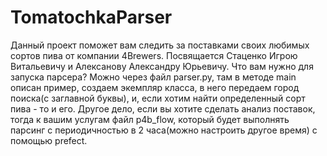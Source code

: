 # TomatochkaParser
Данный проект поможет вам следить за поставками своих любимых сортов пива от компании 4Brewers.
Посвящается Стаценко Игрою Витальевичу и Алексанову Александру Юрьевичу.
Что вам нужно для запуска парсера? Можно через файл parser.py, там в методе main описан пример, создаем экемпляр класса, в него передаем город поиска(с заглавной буквы), и, если хотим найти определенный сорт пива - то и его.
Другое дело, если вы хотите сделать анализ поставок, тогда к вашим услугам файл p4b_flow, который будет выполнять парсинг с периодичностью в 2 часа(можно настроить другое время) с помощью prefect.
